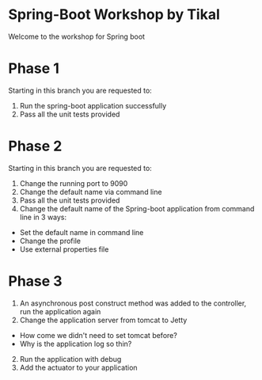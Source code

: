 # Spring-Boot Workshop by Tikal
Welcome to the workshop for Spring boot

# Phase 1
Starting in this branch you are requested to:
1. Run the spring-boot application successfully
2. Pass all the unit tests provided

# Phase 2
Starting in this branch you are requested to:
1. Change the running port to 9090
2. Change the default name via command line
3. Pass all the unit tests provided
4. Change the default name of the Spring-boot application from command line in 3 ways:
* Set the default name in command line
* Change the profile
* Use external properties file

# Phase 3
1. An asynchronous post construct method was added to the controller, run the application again
1. Change the application server from tomcat to Jetty
* How come we didn't need to set tomcat before?
* Why is the application log so thin?
2. Run the application with debug
3. Add the actuator to your application
